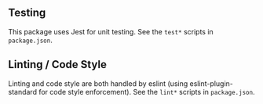## Testing
This package uses Jest for unit testing. See the `test*` scripts in `package.json`.

## Linting / Code Style
Linting and code style are both handled by eslint (using eslint-plugin-standard for code style enforcement). See the `lint*` scripts in `package.json`.